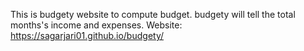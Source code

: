 This is budgety website to compute budget.
budgety will tell the total months's income and expenses.
Website: https://sagarjari01.github.io/budgety/
